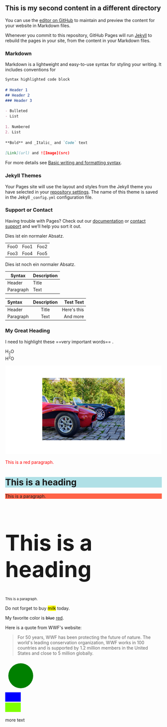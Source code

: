 ## This is my second content in a different directory

You can use the [editor on GitHub](https://github.com/johsieders/test_blog3/edit/gh-pages/index.md) to maintain and preview the content for your website in Markdown files.

Whenever you commit to this repository, GitHub Pages will run [Jekyll](https://jekyllrb.com/) to rebuild the pages in your site, from the content in your Markdown files.

### Markdown

Markdown is a lightweight and easy-to-use syntax for styling your writing. It includes conventions for

```markdown
Syntax highlighted code block

# Header 1
## Header 2
### Header 3

- Bulleted
- List

1. Numbered
2. List

**Bold** and _Italic_ and `Code` text

[Link](url) and ![Image](src)
```

For more details see [Basic writing and formatting syntax](https://docs.github.com/en/github/writing-on-github/getting-started-with-writing-and-formatting-on-github/basic-writing-and-formatting-syntax).

### Jekyll Themes

Your Pages site will use the layout and styles from the Jekyll theme you have selected in your [repository settings](https://github.com/johsieders/test_blog3/settings/pages). The name of this theme is saved in the Jekyll `_config.yml` configuration file.

### Support or Contact

Having trouble with Pages? Check out our [documentation](https://docs.github.com/categories/github-pages-basics/) or [contact support](https://support.github.com/contact) and we’ll help you sort it out.



Dies ist ein normaler Absatz.

<table>
    <tr>
        <td>Foo0</td>
        <td>Foo1</td>
        <td>Foo2</td>
    </tr>
    <tr>
        <td>Foo3</td>
        <td>Foo4</td>
        <td>Foo5</td>
    </tr>
</table>


Dies ist noch ein normaler Absatz.

| Syntax      | Description |
| ----------- | ----------- |
| Header      | Title       |
| Paragraph   | Text        |


| Syntax      | Description | Test Text     |
| :---        |    :----:   |          ---: |
| Header      | Title       | Here's this   |
| Paragraph   | Text        | And more      |


<h3 id="custom-id">My Great Heading</h3>

I need to highlight these ==very important words== .

H<sub>2</sub>O <br>
H<sup>2</sup>O

![two westfields](2westfields.png)

<p style="color:red;">This is a red paragraph.</p>

<body>

<h1 style="background-color:powderblue;">This is a heading</h1>
<p style="background-color:tomato;">This is a paragraph.</p>

</body>

<h1 style="font-size:500%;">This is a heading</h1>
<p style="font-size:80%;">This is a paragraph.</p>

<p>Do not forget to buy <mark>milk</mark> today.</p>

<p>My favorite color is <del>blue</del> <ins>red</ins>.</p>

<p>Here is a quote from WWF's website:</p>
<blockquote cite="http://www.worldwildlife.org/who/index.html">
For 50 years, WWF has been protecting the future of nature.
The world's leading conservation organization,
WWF works in 100 countries and is supported by
1.2 million members in the United States and
close to 5 million globally.
</blockquote>

<svg width="100" height="100">
  <circle cx="50" cy="50" r="40" fill="green" />
  Sorry, your browser does not support inline SVG.
</svg>
<br>
<svg width="50" height="30">
  <rect width="50" height="30" style="fill:rgb(0,0,255);stroke-width:0;stroke:rgb(0,0,0)" />
  Sorry, your browser does not support inline SVG.
</svg>

<br>
<svg width="50" height="30">
  <rect width="50" height="30" fill="chartreuse" />
  Sorry, your browser does not support inline SVG.
</svg>

more text